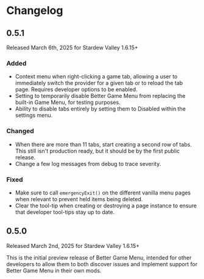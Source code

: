# Changelog

## 0.5.1
Released March 6th, 2025 for Stardew Valley 1.6.15+

### Added
* Context menu when right-clicking a game tab, allowing a user to
  immediately switch the provider for a given tab or to reload the
  tab page. Requires developer options to be enabled.
* Setting to temporarily disable Better Game Menu from replacing
  the built-in Game Menu, for testing purposes.
* Ability to disable tabs entirely by setting them to Disabled
  within the settings menu.

### Changed
* When there are more than 11 tabs, start creating a second row
  of tabs. This still isn't production ready, but it should be
  by the first public release.
* Change a few log messages from debug to trace severity.

### Fixed
* Make sure to call `emergencyExit()` on the different vanilla
  menu pages when relevant to prevent held items being deleted.
* Clear the tool-tip when creating or destroying a page instance
  to ensure that developer tool-tips stay up to date.


## 0.5.0
Released March 2nd, 2025 for Stardew Valley 1.6.15+

This is the initial preview release of Better Game Menu, intended for
other developers to allow them to both discover issues and implement
support for Better Game Menu in their own mods.
